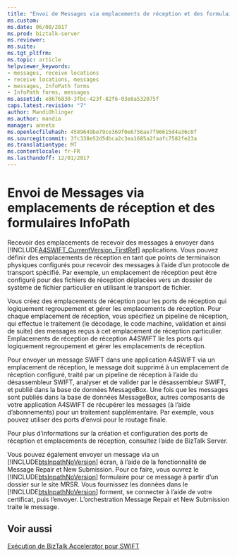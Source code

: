 ```yaml
---
title: "Envoi de Messages via emplacements de réception et des formulaires InfoPath | Documents Microsoft"
ms.custom: 
ms.date: 06/08/2017
ms.prod: biztalk-server
ms.reviewer: 
ms.suite: 
ms.tgt_pltfrm: 
ms.topic: article
helpviewer_keywords:
- messages, receive locations
- receive locations, messages
- messages, InfoPath forms
- InfoPath forms, messages
ms.assetid: e8676830-3fbc-423f-82f6-03e6a532075f
caps.latest.revision: "7"
author: MandiOhlinger
ms.author: mandia
manager: anneta
ms.openlocfilehash: 4589649be79ce369f0e6756ae7f96615d4a36c0f
ms.sourcegitcommit: 3fc338e52d5dbca2c3ea1685a2faafc7582fe23a
ms.translationtype: MT
ms.contentlocale: fr-FR
ms.lasthandoff: 12/01/2017
---
```

# <a name="submitting-messages-through-receive-locations-and-infopath-forms"></a>Envoi de Messages via emplacements de réception et des formulaires InfoPath
Recevoir des emplacements de recevoir des messages à envoyer dans [!INCLUDE[A4SWIFT_CurrentVersion_FirstRef](../../includes/a4swift-currentversion-firstref-md.md)] applications. Vous pouvez définir des emplacements de réception en tant que points de terminaison physiques configurés pour recevoir des messages à l’aide d’un protocole de transport spécifié. Par exemple, un emplacement de réception peut être configuré pour des fichiers de réception déplacées vers un dossier de système de fichier particulier en utilisant le transport de fichier.  
  
 Vous créez des emplacements de réception pour les ports de réception qui logiquement regroupement et gérer les emplacements de réception. Pour chaque emplacement de réception, vous spécifiez un pipeline de réception, qui effectue le traitement (le décodage, le code machine, validation et ainsi de suite) des messages reçus à cet emplacement de réception particulier. Emplacements de réception de réception A4SWIFT lie les ports qui logiquement regroupement et gérer les emplacements de réception.  
  
 Pour envoyer un message SWIFT dans une application A4SWIFT via un emplacement de réception, le message doit supprimé à un emplacement de réception configuré, traité par un pipeline de réception à l’aide du désassembleur SWIFT, analyser et de valider par le désassembleur SWIFT, et publié dans la base de données MessageBox. Une fois que les messages sont publiés dans la base de données MessageBox, autres composants de votre application A4SWIFT de récupérer les messages (à l’aide d’abonnements) pour un traitement supplémentaire. Par exemple, vous pouvez utiliser des ports d’envoi pour le routage finale.  
  
 Pour plus d’informations sur la création et configuration des ports de réception et emplacements de réception, consultez l’aide de BizTalk Server.  
  
 Vous pouvez également envoyer un message via un [!INCLUDE[btsInpathNoVersion](../../includes/btsinpathnoversion-md.md)] écran, à l’aide de la fonctionnalité de Message Repair et New Submission. Pour ce faire, vous ouvrez le [!INCLUDE[btsInpathNoVersion](../../includes/btsinpathnoversion-md.md)] formulaire pour ce message à partir d’un dossier sur le site MRSR. Vous fournissez les données dans le [!INCLUDE[btsInpathNoVersion](../../includes/btsinpathnoversion-md.md)] forment, se connecter à l’aide de votre certificat, puis l’envoyer. L’orchestration Message Repair et New Submission traite le message.  
  
## <a name="see-also"></a>Voir aussi  
 [Exécution de BizTalk Accelerator pour SWIFT](../../adapters-and-accelerators/accelerator-swift/biztalk-accelerator-for-swift-runtime.md)